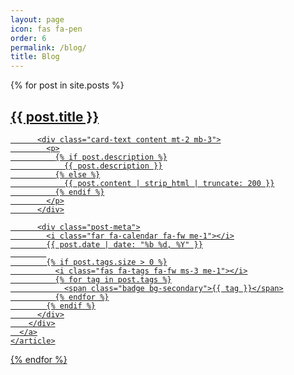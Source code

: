 ```yaml
---
layout: page
icon: fas fa-pen
order: 6
permalink: /blog/
title: Blog
---
```


<div id="post-list" class="flex-grow-1">
  {% for post in site.posts %}
    <article class="card-wrapper card mb-4">
      <a href="{{ post.url | relative_url }}" class="post-preview">
        <div class="card-body">
          <h2 class="card-title">{{ post.title }}</h2>
          
          <div class="card-text content mt-2 mb-3">
            <p>
              {% if post.description %}
                {{ post.description }}
              {% else %}
                {{ post.content | strip_html | truncate: 200 }}
              {% endif %}
            </p>
          </div>

          <div class="post-meta">
            <i class="far fa-calendar fa-fw me-1"></i>
            {{ post.date | date: "%b %d, %Y" }}
            
            {% if post.tags.size > 0 %}
              <i class="fas fa-tags fa-fw ms-3 me-1"></i>
              {% for tag in post.tags %}
                <span class="badge bg-secondary">{{ tag }}</span>
              {% endfor %}
            {% endif %}
          </div>
        </div>
      </a>
    </article>
  {% endfor %}
</div>
